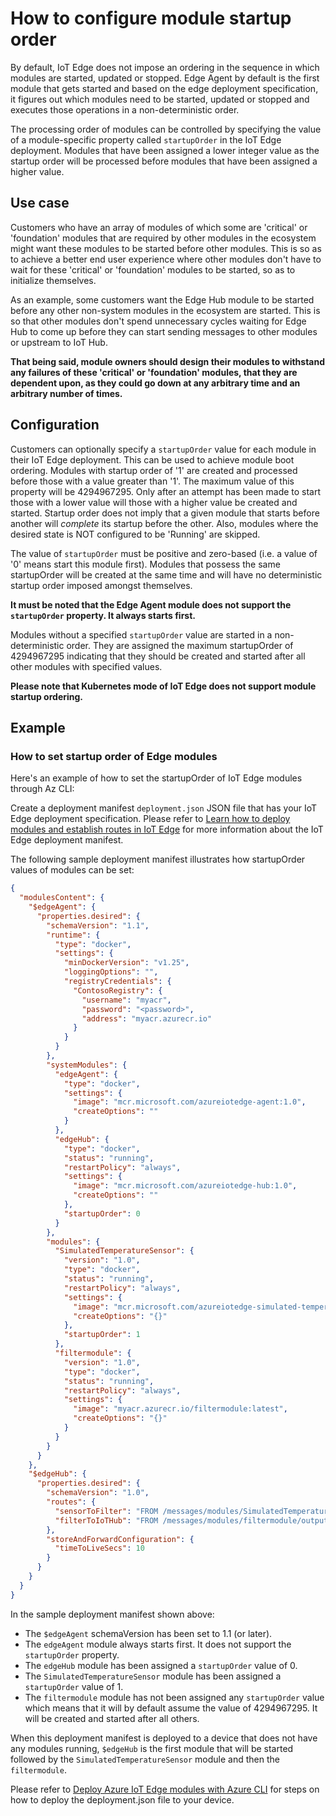 # How to configure module startup order

By default, IoT Edge does not impose an ordering in the sequence in which modules are started, updated or stopped. Edge Agent by default is the first module that gets started and based on the edge deployment specification, it figures out which modules need to be started, updated or stopped and executes those operations in a non-deterministic order.

The processing order of modules can be controlled by specifying the value of a module-specific property called `startupOrder` in the IoT Edge deployment. Modules that have been assigned a lower integer value as the startup order will be processed before modules that have been assigned a higher value.

## __Use case__

Customers who have an array of modules of which some are 'critical' or 'foundation' modules that are required by other modules in the ecosystem might want these modules to be started before other modules. This is so as to achieve a better end user experience where other modules don't have to wait for these 'critical' or 'foundation' modules to be started, so as to initialize themselves.

As an example, some customers want the Edge Hub module to be started before any other non-system modules in the ecosystem are started. This is so that other modules don't spend unnecessary cycles waiting for Edge Hub to come up before they can start sending messages to other modules or upstream to IoT Hub.

**That being said, module owners should design their modules to withstand any failures of these 'critical' or 'foundation' modules, that they are dependent upon, as they could go down at any arbitrary time and an arbitrary number of times.**

## __Configuration__

Customers can optionally specify a `startupOrder` value for each module in their IoT Edge deployment. This can be used to achieve module boot ordering. Modules with startup order of '1' are created and processed before those with a value greater than '1'. The maximum value of this property will be 4294967295. Only after an attempt has been made to start those with a lower value will those with a higher value be created and started. Startup order does not imply that a given module that starts before another will *complete* its startup before the other. Also, modules where the desired state is NOT configured to be 'Running' are skipped.

The value of `startupOrder` must be positive and zero-based (i.e. a value of '0' means start this module first). Modules that possess the same startupOrder will be created at the same time and will have no deterministic startup order imposed amongst themselves. 

**It must be noted that the Edge Agent module does not support the `startupOrder` property. It always starts first.**

Modules without a specified `startupOrder` value are started in a non-deterministic order. They are assigned the maximum startupOrder of 4294967295 indicating that they should be created and started after all other modules with specified values.

**Please note that Kubernetes mode of IoT Edge does not support module startup ordering.**

## __Example__

### __How to set startup order of Edge modules__

Here's an example of how to set the startupOrder of IoT Edge modules through Az CLI:

Create a deployment manifest `deployment.json` JSON file that has your IoT Edge deployment specification. Please refer to [Learn how to deploy modules and establish routes in IoT Edge][1] for more information about the IoT Edge deployment manifest.

The following sample deployment manifest illustrates how startupOrder values of modules can be set:

```JSON
{
  "modulesContent": {
    "$edgeAgent": {
      "properties.desired": {
        "schemaVersion": "1.1",
        "runtime": {
          "type": "docker",
          "settings": {
            "minDockerVersion": "v1.25",
            "loggingOptions": "",
            "registryCredentials": {
              "ContosoRegistry": {
                "username": "myacr",
                "password": "<password>",
                "address": "myacr.azurecr.io"
              }
            }
          }
        },
        "systemModules": {
          "edgeAgent": {
            "type": "docker",
            "settings": {
              "image": "mcr.microsoft.com/azureiotedge-agent:1.0",
              "createOptions": ""
            }
          },
          "edgeHub": {
            "type": "docker",
            "status": "running",
            "restartPolicy": "always",
            "settings": {
              "image": "mcr.microsoft.com/azureiotedge-hub:1.0",
              "createOptions": ""
            },
            "startupOrder": 0
          }
        },
        "modules": {
          "SimulatedTemperatureSensor": {
            "version": "1.0",
            "type": "docker",
            "status": "running",
            "restartPolicy": "always",
            "settings": {
              "image": "mcr.microsoft.com/azureiotedge-simulated-temperature-sensor:1.0",
              "createOptions": "{}"
            },
            "startupOrder": 1
          },
          "filtermodule": {
            "version": "1.0",
            "type": "docker",
            "status": "running",
            "restartPolicy": "always",
            "settings": {
              "image": "myacr.azurecr.io/filtermodule:latest",
              "createOptions": "{}"
            }
          }
        }
      }
    },
    "$edgeHub": {
      "properties.desired": {
        "schemaVersion": "1.0",
        "routes": {
          "sensorToFilter": "FROM /messages/modules/SimulatedTemperatureSensor/outputs/temperatureOutput INTO BrokeredEndpoint(\"/modules/filtermodule/inputs/input1\")",
          "filterToIoTHub": "FROM /messages/modules/filtermodule/outputs/output1 INTO $upstream"
        },
        "storeAndForwardConfiguration": {
          "timeToLiveSecs": 10
        }
      }
    }
  }
}
```

In the sample deployment manifest shown above:

* The `$edgeAgent` schemaVersion has been set to 1.1 (or later).
* The `edgeAgent` module always starts first.  It does not support the `startupOrder` property.
* The `edgeHub` module has been assigned a `startupOrder` value of 0.
* The `SimulatedTemperatureSensor` module has been assigned a `startupOrder` value of 1.
* The `filtermodule` module has not been assigned any `startupOrder` value which means that it will by default assume the value of 4294967295. It will be created and started after all others.

When this deployment manifest is deployed to a device that does not have any modules running, `$edgeHub` is the first module that will be started followed by the `SimulatedTemperatureSensor` module and then the `filtermodule`.

Please refer to [Deploy Azure IoT Edge modules with Azure CLI][2] for steps on how to deploy the deployment.json file to your device.

[1]: https://docs.microsoft.com/azure/iot-edge/module-composition
[2]: https://docs.microsoft.com/azure/iot-edge/how-to-deploy-modules-cli
